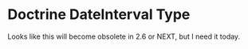 # Doctrine DateInterval Type

Looks like this will become obsolete in 2.6 or NEXT, but I need it today.